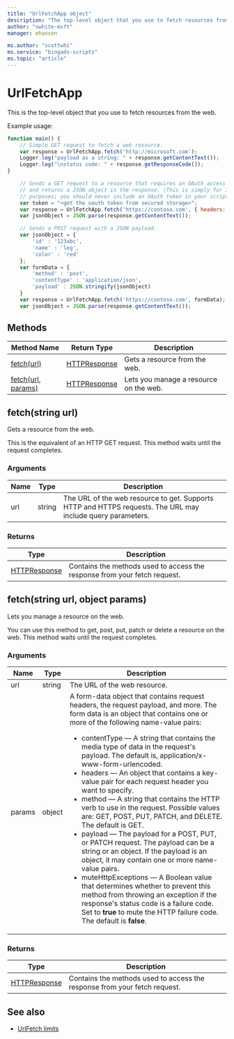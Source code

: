 ```yaml
---
title: "UrlFetchApp object"
description: "The top-level object that you use to fetch resources from the web."
author: "swhite-msft"
manager: ehansen

ms.author: "scottwhi"
ms.service: "bingads-scripts"
ms.topic: "article"
---
```


# UrlFetchApp

This is the top-level object that you use to fetch resources from the web.


Example usage:
```javascript
function main() {
    // Simple GET request to fetch a web resource.
    var response = UrlFetchApp.fetch('http://microsoft.com');
    Logger.log("payload as a string: " + response.getContentText());
    Logger.log("\nstatus code: " + response.getResponseCode());    
}
```

```javascript
    // Sends a GET request to a resource that requires an OAuth access token
    // and returns a JSON object in the response. (This is simply for illustrative 
    // purposes; you should never include an OAuth token in your script.)
    var token = "<get the oauth token from secured storage>";
    var response = UrlFetchApp.fetch('https://contoso.com', { headers: { Authorization: `Bearer ${token}` } });    
    var jsonObject = JSON.parse(response.getContentText());    
```

```javascript
    // Sends a POST request with a JSON payload.
    var jsonObject = {
        'id' : '123abc',
        'name' : 'leg',
        'color' : 'red'
    };
    var formData = {
        'method' : 'post',
        'contentType' : 'application/json',
        'payload' : JSON.stringify(jsonObject)
    } 
    var response = UrlFetchApp.fetch('https://contoso.com', formData);    
    var jsonObject = JSON.parse(response.getContentText());    
```


## Methods

|Method Name|Return Type|Description|
|-|-|-
[fetch(url)](#fetch-string-url-)|[HTTPResponse](./HTTPResponse.md)|Gets a resource from the web.
[fetch(url, params)](#fetch-string-url-object-params-)|[HTTPResponse](./HTTPResponse.md)|Lets you manage a resource on the web.


## <a name="fetch-string-url-"></a>fetch(string url)
Gets a resource from the web. 

This is the equivalent of an HTTP GET request. This method waits until the request completes.

### Arguments
|Name|Type|Description|
|-|-|-
url|string|The URL of the web resource to get. Supports HTTP and HTTPS requests. The URL may include query parameters.

### Returns
|Type|Description|
|-|-
[HTTPResponse](HTTPResponse)|Contains the methods used to access the response from your fetch request.


## <a name="fetch-string-url-object-params-"></a>fetch(string url, object params)
Lets you manage a resource on the web.

You can use this method to get, post, put, patch or delete a resource on the web. This method waits until the request completes.

### Arguments
|Name|Type|Description|
|-|-|-
url|string|The URL of the web resource.
params|object|A form-data object that contains request headers, the request payload, and more. The form data is an object that contains one or more of the following name-value pairs:<ul><li>contentType &mdash; A string that contains the media type of data in the request's payload. The default is, application/x-www-form-urlencoded.</li><li>headers &mdash; An object that contains a key-value pair for each request header you want to specify.</li><li>method &mdash; A string that contains the HTTP verb to use in the request. Possible values are: GET, POST, PUT, PATCH, and DELETE. The default is GET.</li><li>payload &mdash; The payload for a POST, PUT, or PATCH request. The payload can be a string or an object. If the payload is an object, it may contain one or more name-value pairs.</li><li>muteHttpExceptions &mdash; A Boolean value that determines whether to prevent this method from throwing an exception if the response's status code is a failure code. Set to **true** to mute the HTTP failure code. The default is **false**.</li></ul>

### Returns
|Type|Description|
|-|-
[HTTPResponse](HTTPResponse)|Contains the methods used to access the response from your fetch request.


## See also

- [UrlFetch limits](../concepts/urlfetch-limits.md)